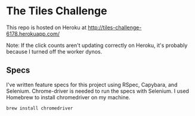 # The Tiles Challenge 

This repo is hosted on Heroku at http://tiles-challenge-6178.herokuapp.com/

Note: If the click counts aren't updating correctly on Heroku, it's probably because I turned off the worker dynos.


## Specs

I've written feature specs for this project using RSpec, Capybara, and Selenium. Chrome-driver is needed to run the specs with Selenium. I used Homebrew to install chromedriver on my machine.

```brew install chromedriver```
